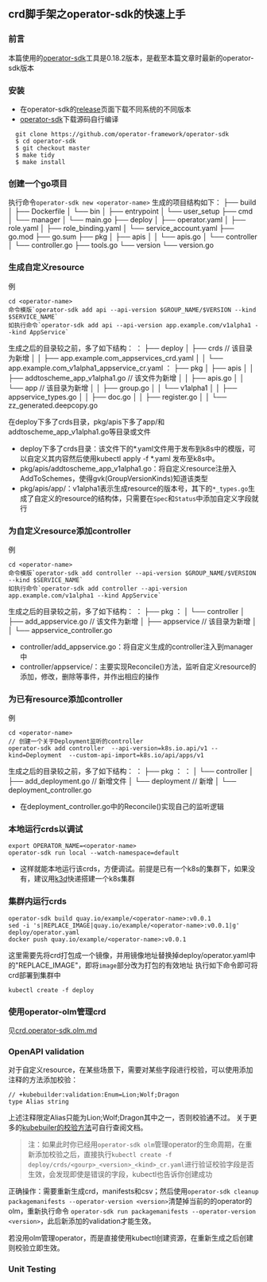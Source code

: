 ## crd脚手架之operator-sdk的快速上手

### 前言
  本篇使用的[operator-sdk](https://github.com/operator-framework/operator-sdk)工具是0.18.2版本，是截至本篇文章时最新的operator-sdk版本

### 安装
  - 在operator-sdk的[release](https://github.com/operator-framework/operator-sdk/releases)页面下载不同系统的不同版本
  - [operator-sdk](https://github.com/operator-framework/operator-sdk)下载源码自行编译
```
  git clone https://github.com/operator-framework/operator-sdk
  $ cd operator-sdk
  $ git checkout master
  $ make tidy
  $ make install
```
### 创建一个go项目
执行命令`operator-sdk new <operator-name>`
生成的项目结构如下：
<operator-name>
├── build
│   ├── Dockerfile
│   └── bin
│       ├── entrypoint
│       └── user_setup
├── cmd
│   └── manager
│       └── main.go
├── deploy
│   ├── operator.yaml
│   ├── role.yaml
│   ├── role_binding.yaml
│   └── service_account.yaml
├── go.mod
├── go.sum
├── pkg
│   ├── apis
│   │   └── apis.go
│   └── controller
│       └── controller.go
├── tools.go
└── version
    └── version.go


### 生成自定义resource
例
```
cd <operator-name>
命令模版`operator-sdk add api --api-version $GROUP_NAME/$VERSION --kind $SERVICE_NAME`
如执行命令`operator-sdk add api --api-version app.example.com/v1alpha1 --kind AppService`
```


生成之后的目录较之前，多了如下结构：
<operator-name>
：
├── deploy
│   ├── crds                    // 该目录为新增
│   │   ├── app.example.com_appservices_crd.yaml
│   │   └── app.example.com_v1alpha1_appservice_cr.yaml
：
├── pkg
│   ├── apis
│   │   ├── addtoscheme_app_v1alpha1.go   // 该文件为新增
│   │   ├── apis.go
│   │   └── app                 // 该目录为新增
│   │       ├── group.go
│   │       └── v1alpha1
│   │           ├── appservice_types.go
│   │           ├── doc.go
│   │           ├── register.go
│   │           └── zz_generated.deepcopy.go

在deploy下多了crds目录，pkg/apis下多了app/和addtoscheme_app_v1alpha1.go等目录或文件

- deploy下多了crds目录：该文件下的*.yaml文件用于发布到k8s中的模版，可以自定义其内容然后使用kubectl apply -f *.yaml 发布至k8s中。
- pkg/apis/addtoscheme_app_v1alpha1.go：将自定义resource注册入AddToSchemes，使得gvk(GroupVersionKinds)知道该类型
- pkg/apis/app/：v1alpha1表示生成resource的版本号，其下的`*_types.go`生成了自定义的resource的结构体，只需要在`Spec`和`Status`中添加自定义字段就行

### 为自定义resource添加controller
例
```
cd <operator-name>
命令模版`operator-sdk add controller --api-version $GROUP_NAME/$VERSION --kind $SERVICE_NAME`
如执行命令`operator-sdk add controller --api-version app.example.com/v1alpha1 --kind AppService`
```

生成之后的目录较之前，多了如下结构：
<operator-name>
：
├── pkg
：
│   └── controller
│       ├── add_appservice.go       // 该文件为新增
│       ├── appservice              // 该目录为新增
│       │   └── appservice_controller.go

- controller/add_appservice.go：将自定义生成的controller注入到manager中
- controller/appservice/：主要实现Reconcile()方法，监听自定义resource的添加，修改，删除等事件，并作出相应的操作


### 为已有resource添加controller
例
```
cd <operator-name>
// 创建一个关于Deployment监听的controller
operator-sdk add controller  --api-version=k8s.io.api/v1 --kind=Deployment  --custom-api-import=k8s.io/api/apps/v1
```
生成之后的目录较之前，多了如下结构：
<operator-name>
：
├── pkg
：  ：
│   └── controller
│       ├── add_deployment.go             // 新增文件
│       └── deployment                    // 新增
│           └── deployment_controller.go


- 在deployment_controller.go中的Reconcile()实现自己的监听逻辑

### 本地运行crds以调试
```
export OPERATOR_NAME=<operator-name>
operator-sdk run local --watch-namespace=default
```

- 这样就能本地运行该crds，方便调试。前提是已有一个k8s的集群下，如果没有，建议用[k3d](https://github.com/rancher/k3d)快递搭建一个k8s集群

### 集群内运行crds
```
operator-sdk build quay.io/example/<operator-name>:v0.0.1
sed -i 's|REPLACE_IMAGE|quay.io/example/<operator-name>:v0.0.1|g' deploy/operator.yaml
docker push quay.io/example/<operator-name>:v0.0.1
```

这里需要先将crd打包成一个镜像，并用镜像地址替换掉deploy/operator.yaml中的"REPLACE_IMAGE"，即将`image`部分改为打包的有效地址
执行如下命令即可将crd部署到集群中
```
kubectl create -f deploy
```

### 使用operator-olm管理crd
见[crd.operator-sdk.olm.md](./crd.operator-sdk.olm.md)

### OpenAPI validation
对于自定义resource，在某些场景下，需要对某些字段进行校验，可以使用添加注释的方法添加校验：
```
// +kubebuilder:validation:Enum=Lion;Wolf;Dragon
type Alias string
```
上述注释限定Alias只能为Lion;Wolf;Dragon其中之一，否则校验通不过。
关于更多的[kubebuiler的校验方法](https://book.kubebuilder.io/reference/markers/crd-validation.html)可自行查阅文档。

> 注：如果此时你已经用`operator-sdk olm`管理operator的生命周期，在重新添加校验之后，直接执行`kubectl create -f deploy/crds/<gourp>_<version>_<kind>_cr.yaml`进行验证校验字段是否生效，会发现即使是错误的字段，kubectl也告诉你<Kind>创建成功

正确操作：需要重新生成crd，manifests和csv；然后使用`operator-sdk cleanup packagemanifests --operator-version <version>`清楚掉当前的的operator的olm，重新执行命令
`operator-sdk run packagemanifests --operator-version <version>`，此后新添加的validation才能生效。

若没用olm管理operator，而是直接使用kubectl创建资源，在重新生成之后创建则校验立即生效。


### Unit Testing
